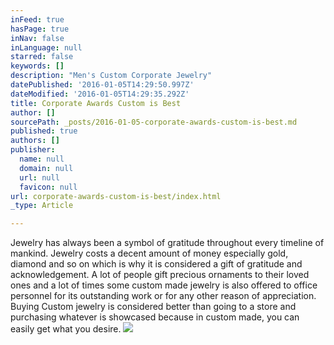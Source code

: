 ```yaml
---
inFeed: true
hasPage: true
inNav: false
inLanguage: null
starred: false
keywords: []
description: "Men's Custom Corporate Jewelry"
datePublished: '2016-01-05T14:29:50.997Z'
dateModified: '2016-01-05T14:29:35.292Z'
title: Corporate Awards Custom is Best
author: []
sourcePath: _posts/2016-01-05-corporate-awards-custom-is-best.md
published: true
authors: []
publisher:
  name: null
  domain: null
  url: null
  favicon: null
url: corporate-awards-custom-is-best/index.html
_type: Article

---
```

Jewelry has always been a symbol of gratitude throughout every timeline of mankind. Jewelry costs a decent amount of money especially gold, diamond and so on which is why it is considered a gift of gratitude and acknowledgement. A lot of people gift precious ornaments to their loved ones and a lot of times some custom made jewelry is also offered to office personnel for its outstanding work or for any other reason of appreciation. Buying Custom jewelry is considered better than going to a store and purchasing whatever is showcased because in custom made, you can easily get what you desire.
![](https://the-grid-user-content.s3-us-west-2.amazonaws.com/664764d1-a2f8-421f-b9c6-849d1ee7037f.jpg)